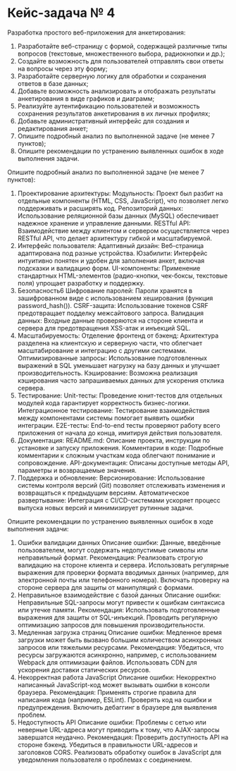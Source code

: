 # Кейс-задача № 4
Разработка простого веб-приложения для анкетирования:
1. Разработайте веб-страницу с формой, содержащей различные типы вопросов (текстовые, множественного выбора, радиокнопки и др.);
2. Создайте возможность для пользователей отправлять свои ответы на вопросы через эту форму;
3. Разработайте серверную логику для обработки и сохранения ответов в базе данных;
4. Добавьте возможность анализировать и отображать результаты анкетирования в виде графиков и диаграмм;
5. Реализуйте аутентификацию пользователей и возможность сохранения результатов анкетирования в их личных профилях;
6. Добавьте административный интерфейс для создания и редактирования анкет;
7. Опишите подробный анализ по выполненной задаче (не менее 7 пунктов);
8. Опишите рекомендации по устранению выявленных ошибок в ходе выполнения задачи.

Опишите подробный анализ по выполненной задаче (не менее 7 пунктов):
1. Проектирование архитектуры:
Модульность: Проект был разбит на отдельные компоненты (HTML, CSS, JavaScript), что позволяет легко поддерживать и расширять код.
Репозиторий данных: Использование реляционной базы данных (MySQL) обеспечивает надежное хранение и управление данными.
RESTful API: Взаимодействие между клиентом и сервером осуществляется через RESTful API, что делает архитектуру гибкой и масштабируемой.
2. Интерфейс пользователя:
Адаптивный дизайн: Веб-страница адаптирована под разные устройства.
Юзабилити: Интерфейс интуитивно понятен и удобен для заполнения анкет, включая подсказки и валидацию форм.
UI-компоненты: Применение стандартных HTML-элементов (радио-кнопки, чек-боксы, текстовые поля) упрощает разработку и поддержку.
3. Безопасность6
Шифрование паролей: Пароли хранятся в зашифрованном виде с использованием хеширования (функция password_hash()).
CSRF-защита: Использование токенов CSRF предотвращает подделку межсайтового запроса.
Валидация данных: Входные данные проверяются на стороне клиента и сервера для предотвращения XSS-атак и инъекций SQL.
4. Масштабируемость:
Отделение фронтенд от бэкенд: Архитектура разделена на клиентскую и серверную части, что облегчает масштабирование и интеграцию с другими системами.
Оптимизированные запросы: Использование подготовленных выражений в SQL уменьшает нагрузку на базу данных и улучшает производительность.
Кэширование: Возможна реализация кэширования часто запрашиваемых данных для ускорения отклика сервера.
5. Тестирование:
Unit-тесты: Проведение юнит-тестов для отдельных модулей кода гарантирует корректность бизнес-логики.
Интеграционное тестирование: Тестирование взаимодействия между компонентами системы помогает выявить ошибки интеграции.
E2E-тесты: End-to-end тесты проверяют работу всего приложения от начала до конца, имитируя действия пользователя.
6. Документация:
README.md: Описание проекта, инструкции по установке и запуску приложения.
Комментарии в коде: Подробные комментарии к сложным участкам кода облегчают понимание и сопровождение.
API-документация: Описаны доступные методы API, параметры и возвращаемые значения.
7. Поддержка и обновление:
Версионирование: Использование системы контроля версий (Git) позволяет отслеживать изменения и возвращаться к предыдущим версиям.
Автоматическое развертывание: Интеграция с CI/CD-системами ускоряет процесс выпуска новых версий и минимизирует рутинные задачи.

Опишите рекомендации по устранению выявленных ошибок в ходе выполнения задачи:
1. Ошибки валидации данных
Описание ошибки: Данные, введённые пользователем, могут содержать недопустимые символы или неправильный формат.
Рекомендация: Реализовать строгую валидацию на стороне клиента и сервера. Использовать регулярные выражения для проверки формата вводимых данных (например, для электронной почты или телефонного номера). Включать проверку на стороне сервера для защиты от манипуляций с формами.
2. Неправильное взаимодействие с базой данных
Описание ошибки: Неправильные SQL-запросы могут привести к ошибкам синтаксиса или утечке памяти.
Рекомендация: Использовать подготовленные выражения для защиты от SQL-инъекций. Проводить регулярную оптимизацию запросов для повышения производительности.
3. Медленная загрузка страниц
Описание ошибки: Медленное время загрузки может быть вызвано большим количеством асинхронных запросов или тяжелыми ресурсами.
Рекомендация: Убедиться, что ресурсы загружаются асинхронно, например, с использованием Webpack для оптимизации файлов. Использовать CDN для ускорения доставки статических ресурсов.
4. Некорректная работа JavaScript
Описание ошибки: Некорректно написанный JavaScript-код может вызывать ошибки в консоли браузера.
Рекомендация: Применять строгие правила для написания кода (например, ESLint). Проверять код на ошибки и предупреждения. Включить дебаггинг в браузере для выявления проблем.
5. Недоступность API
Описание ошибки: Проблемы с сетью или неверные URL-адреса могут приводить к тому, что AJAX-запросы завершатся неудачно.
Рекомендация: Проверить доступность API на стороне бэкенд. Убедиться в правильности URL-адресов и заголовков CORS. Реализовать обработку ошибок в JavaScript для уведомления пользователя о проблемах с соединением.
